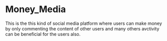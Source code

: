# Money_Media
This is the this kind of social media platform where users can make money by only commenting the content of other users and many others avctivity can be beneficial for the users also.
